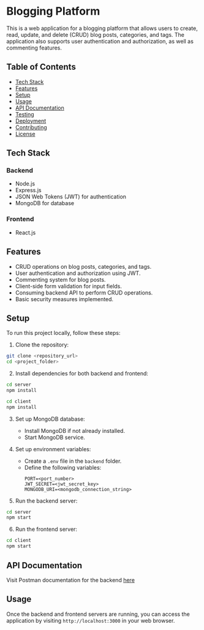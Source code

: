 # Blogging Platform

This is a web application for a blogging platform that allows users to create, read, update, and delete (CRUD) blog posts, categories, and tags. The application also supports user authentication and authorization, as well as commenting features.

## Table of Contents

- [Tech Stack](#tech-stack)
- [Features](#features)
- [Setup](#setup)
- [Usage](#usage)
- [API Documentation](#api-documentation)
- [Testing](#testing)
- [Deployment](#deployment)
- [Contributing](#contributing)
- [License](#license)

## Tech Stack

### Backend

- Node.js
- Express.js
- JSON Web Tokens (JWT) for authentication
- MongoDB for database

### Frontend

- React.js

## Features

- CRUD operations on blog posts, categories, and tags.
- User authentication and authorization using JWT.
- Commenting system for blog posts.
- Client-side form validation for input fields.
- Consuming backend API to perform CRUD operations.
- Basic security measures implemented.

## Setup

To run this project locally, follow these steps:

1. Clone the repository:

```bash
git clone <repository_url>
cd <project_folder>
```

2. Install dependencies for both backend and frontend:

```bash
cd server
npm install

cd client
npm install
```

3. Set up MongoDB database:

   - Install MongoDB if not already installed.
   - Start MongoDB service.

4. Set up environment variables:

   - Create a `.env` file in the `backend` folder.
   - Define the following variables:
     ```
     PORT=<port_number>
     JWT_SECRET=<jwt_secret_key>
     MONGODB_URI=<mongodb_connection_string>
     ```

5. Run the backend server:

```bash
cd server
npm start
```

6. Run the frontend server:

```bash
cd client
npm start
```

## API Documentation

Visit Postman documentation for the backend [here](https://documenter.getpostman.com/view/29455668/2sA3JGeNkp)

## Usage

Once the backend and frontend servers are running, you can access the application by visiting `http://localhost:3000` in your web browser.
